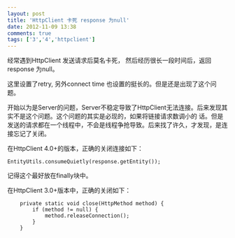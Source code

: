 ```yaml
---
layout: post
title: 'HttpClient 卡死 response 为null'
date: 2012-11-09 13:38
comments: true
tags: ['3','4','httpclient']
---
```


经常遇到HttpClient 发送请求后莫名卡死， 然后经历很长一段时间后，返回response 为null。

这里设置了retry, 另外connect time 也设置的挺长的。但是还是出现了这个问题。

开始以为是Server的问题，Server不稳定导致了HttpClient无法连接。后来发现其实不是这个问题。这个问题的其实是必现的，如果将链接请求数调小的
话。但是发送的请求都在一个线程中，不会是线程争抢导致。后来找了许久，才发现，是连接忘记了关闭。

在HttpClient 4.0+的版本，正确的关闭连接如下：

    EntityUtils.consumeQuietly(response.getEntity());
记得这个最好放在finally块中。

在HttpClient 3.0+版本中，正确的关闭如下：

        private static void close(HttpMethod method) {
            if (method != null) {
                method.releaseConnection();
            }
        }

